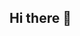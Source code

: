 ## Hi there 👋

<!--

🙋‍♀️ Hi everyone! The team is powered by some teenagers
🌈 Contribution guidelines - If you want to join us, please contact axf593161@gmail.com
👩‍💻 Useful resources - We finished some useful tools, if you wanted to know more, please visted our repository.
🧙 Remember, you can do mighty things with the power of [Markdown](https://docs.github.com/github/writing-on-github/getting-started-with-writing-and-formatting-on-github/basic-writing-and-formatting-syntax)

-->

